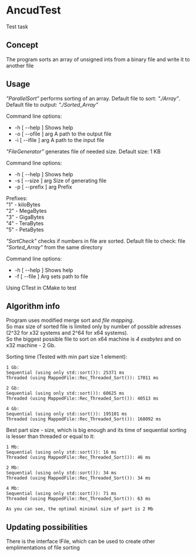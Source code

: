 # AncudTest

Test task

## Concept

The program sorts an array of unsigned ints from a binary file and write it to another file

## Usage

*"ParallelSort"* performs sorting of an array. Default file to sort: *"./Array"*. Default file to output: *"./Sorted_Array"*


Command line options:
* -h [ --help ] Shows help
* -o [ --ofile ] arg A path to the output file
* -i [ --ifile ] arg A path to the input file

*"FileGenerator"* generates file of needed size. Default size: 1 KB

Command line options:
* -h [ --help ] Shows help
* -s [ --size ] arg Size of generating file            
* -p [ --prefix ] arg Prefix

Prefixes:<br>
"1" - kiloBytes<br>
"2" - MegaBytes<br>
"3" - GigaBytes<br>
"4" - TeraBytes<br>
"5" - PetaBytes<br>

*"SortCheck"* checks if numbers in file are sorted. Default file to check: file *"Sorted_Array"* from the same directory

Command line options:
* -h [ --help ] Shows help
* -f [ --file ] Arg sets path to file

Using CTest in CMake to test

## Algorithm info
Program uses modified merge sort and *file mapping*.<br> 
So max size of sorted file is limited only by number of possible adresses (2^32 for x32 systems and 2^64 for x64 systems).<br>
So the biggest possible file to sort on x64 machine is *4 exabytes* and on x32 machine - 2 Gb. <br>

 Sorting time (Tested with min part size 1 element):
    
    1 Gb:
    Sequential (using only std::sort()): 25371 ms
    Threaded (using MappedFile::Rec_Threaded_Sort()): 17011 ms

    2 Gb:
    Sequential (using only std::sort()): 60625 ms
    Threaded (using MappedFile::Rec_Threaded_Sort()): 40513 ms

    4 Gb:
    Sequential (using only std::sort()): 195101 ms
    Threaded (using MappedFile::Rec_Threaded_Sort()): 168092 ms

  Best part size - size, which is big enough and its time of sequential sorting is lesser than threaded or equal to it:

    1 Mb:
    Sequential (using only std::sort()): 16 ms
    Threaded (using MappedFile::Rec_Threaded_Sort()): 46 ms

    2 Mb:
    Sequential (using only std::sort()): 34 ms
    Threaded (using MappedFile::Rec_Threaded_Sort()): 34 ms

    4 Mb:
    Sequential (using only std::sort()): 71 ms
    Threaded (using MappedFile::Rec_Threaded_Sort()): 63 ms

    As you can see, the optimal minimal size of part is 2 Mb
    
 ## Updating possibilities
 There is the interface IFile, which can be used to create other emplimentations of file sorting
